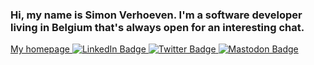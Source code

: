 ### Hi, my name is Simon Verhoeven. I'm a software developer living in Belgium that's always open for an interesting chat.

<div id="badges">
  <a href="https://www.simonverhoeven.github.io">
    My homepage
  </a>
  <a href="https://www.linkedin.com/in/simonverhoeven/">
    <img src="https://img.shields.io/badge/LinkedIn-blue?style=for-the-badge&logo=linkedin&logoColor=white" alt="LinkedIn Badge"/>
  </a>
  <a href="https://twitter.com/simon_verhoeven">
    <img src="https://img.shields.io/badge/Twitter-blue?style=for-the-badge&logo=twitter&logoColor=white" alt="Twitter Badge"/>
  </a>
  <a href="https://mastodon.social/@simonverhoeven">
    <img src="https://img.shields.io/badge/Mastodon-blue?style=for-the-badge&logo=mastodon&logoColor=white" alt="Mastodon Badge"/>
  </a>
</div>
